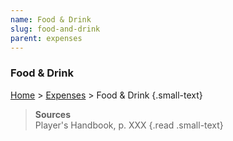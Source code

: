```yaml
---
name: Food & Drink
slug: food-and-drink
parent: expenses
---
```

### Food & Drink
[Home](home) > [Expenses](expenses) > Food & Drink {.small-text}



> **Sources** <br/>
> Player's Handbook, p. XXX
{.read .small-text}
